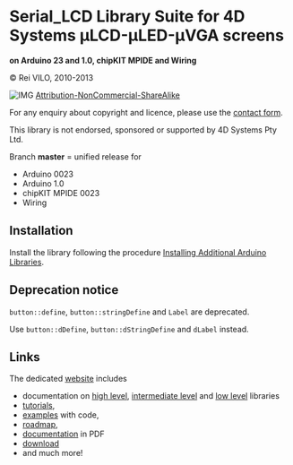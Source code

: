 # Serial_LCD Library Suite for 4D Systems μLCD-μLED-μVGA screens
**on Arduino 23 and 1.0, chipKIT MPIDE and Wiring**

© Rei VILO, 2010-2013

![IMG](http://i.creativecommons.org/l/by-nc-sa/3.0/nl/88x31.png) 
[Attribution-NonCommercial-ShareAlike](http://creativecommons.org/licenses/by-nc-sa/3.0/)

For any enquiry about copyright and licence, please use the [contact form](http://embeddedcomputing.weebly.com/contact.html).

This library is not endorsed, sponsored or supported by 4D Systems Pty Ltd.



Branch **master** = unified release for 

* Arduino 0023
* Arduino 1.0
* chipKIT MPIDE 0023
* Wiring


## Installation

Install the library following the procedure [Installing Additional Arduino Libraries](http://arduino.cc/en/Guide/Libraries).


## Deprecation notice

`button::define`, `button::stringDefine` and `Label` are deprecated. 

Use `button::dDefine`, `button::dStringDefine` and `dLabel` instead.



## Links


The dedicated [website](http://embeddedcomputing.weebly.com/serial-lcd.html) includes 

* documentation on [high level](http://embeddedcomputing.weebly.com/high-level.html), [intermediate level](http://embeddedcomputing.weebly.com/intermediate-level.html) and [low level](http://embeddedcomputing.weebly.com/high-level.html) libraries
* [tutorials](http://embeddedcomputing.weebly.com/tutorials.html), 
* [examples](http://embeddedcomputing.weebly.com/examples.html) with code, 
* [roadmap](http://embeddedcomputing.weebly.com/roadmap.html),
* [documentation](http://embeddedcomputing.weebly.com/documentation-download.html) in PDF
* [download](http://embeddedcomputing.weebly.com/download.html)
* and much more!